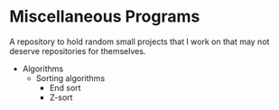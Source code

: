 # Miscellaneous Programs
A repository to hold random small projects that I work on that may not deserve repositories for themselves.

- Algorithms
    - Sorting algorithms
        - End sort
        - Z-sort
